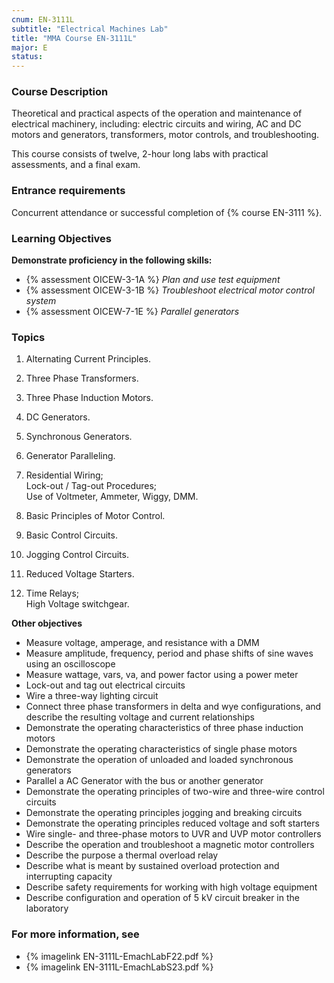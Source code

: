 ```yaml
---
cnum: EN-3111L
subtitle: "Electrical Machines Lab"
title: "MMA Course EN-3111L"
major: E
status: 
---
```


### Course Description

Theoretical and practical aspects of the operation and maintenance of electrical machinery, including: electric circuits and wiring, AC and DC motors and generators, transformers, motor controls, and troubleshooting.

This course consists of twelve, 2-hour long labs with practical assessments, and a final exam.

### Entrance requirements

Concurrent attendance or successful completion of {% course EN-3111 %}.

### Learning Objectives


**Demonstrate proficiency in the following skills:**

* {% assessment OICEW-3-1A %} *Plan and use test equipment*
* {% assessment OICEW-3-1B %} *Troubleshoot electrical motor control system*
* {% assessment OICEW-7-1E %} *Parallel generators*

### Topics

1. Alternating Current Principles.
2. Three Phase Transformers.
3. Three Phase Induction Motors.
4. DC Generators.
5. Synchronous Generators.
6. Generator Paralleling.


1. Residential Wiring;   
Lock-out / Tag-out Procedures;   
Use of Voltmeter, Ammeter, Wiggy, DMM.    
2. Basic Principles of Motor Control.
3. Basic Control Circuits. 
4. Jogging Control Circuits.
5. Reduced Voltage Starters.
6. Time Relays;    
High Voltage switchgear.



**Other objectives**


* Measure voltage, amperage, and resistance with a DMM
* Measure amplitude, frequency, period and phase shifts of sine waves using an oscilloscope
* Measure wattage, vars, va, and power factor using a power meter
* Lock-out and tag out electrical circuits
* Wire a three-way lighting circuit
* Connect three phase transformers in delta and wye configurations, and describe the resulting voltage and current relationships
* Demonstrate the operating characteristics of three phase induction motors
* Demonstrate the operating characteristics of single phase motors
* Demonstrate the operation of unloaded and loaded synchronous generators
* Parallel a AC Generator with the bus or another generator
* Demonstrate the operating principles of two-wire and three-wire control circuits
* Demonstrate the operating principles jogging and breaking circuits
* Demonstrate the operating principles reduced voltage and soft starters
* Wire single- and three-phase motors to UVR and UVP motor controllers
* Describe the operation and troubleshoot a magnetic motor controllers
* Describe the purpose a thermal overload relay
* Describe what is meant by sustained overload protection and interrupting capacity
* Describe safety requirements for working with high voltage equipment
* Describe configuration and operation of 5 kV circuit breaker in the laboratory


### For more information, see 

* {% imagelink EN-3111L-EmachLabF22.pdf %} 
* {% imagelink EN-3111L-EmachLabS23.pdf %} 



